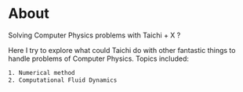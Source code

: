 # About
Solving Computer Physics problems with Taichi + X ?

Here I try to explore what could Taichi do with other fantastic things to handle problems of Computer Physics. Topics included:

```bash
1. Numerical method
2. Computational Fluid Dynamics
```